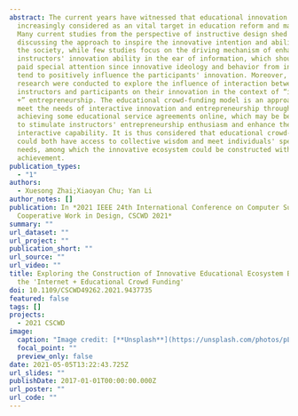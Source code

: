 ```yaml
---
abstract: The current years have witnessed that educational innovation has been
  increasingly considered as an vital target in education reform and management.
  Many current studies from the perspective of instructive design shed light on
  discussing the approach to inspire the innovative intention and ability among
  the society, while few studies focus on the driving mechanism of enhancing
  instructors' innovation ability in the ear of information, which should be
  paid special attention since innovative ideology and behavior from instructors
  tend to positively influence the participants' innovation. Moreover, few
  research were conducted to explore the influence of interaction between
  instructors and participants on their innovation in the context of “internet
  +” entrepreneurship. The educational crowd-funding model is an approach to
  meet the needs of interactive innovation and entrepreneurship through
  achieving some educational service agreements online, which may be beneficial
  to stimulate instructors' entrepreneurship enthusiasm and enhance their
  interactive capability. It is thus considered that educational crowd-funding
  could both have access to collective wisdom and meet individuals' specific
  needs, among which the innovative ecosystem could be constructed with
  achievement.
publication_types:
  - "1"
authors:
  - Xuesong Zhai;Xiaoyan Chu; Yan Li
author_notes: []
publication: In *2021 IEEE 24th International Conference on Computer Supported
  Cooperative Work in Design, CSCWD 2021*
summary: ""
url_dataset: ""
url_project: ""
publication_short: ""
url_source: ""
url_video: ""
title: Exploring the Construction of Innovative Educational Ecosystem Based on
  the 'Internet + Educational Crowd Funding'
doi: 10.1109/CSCWD49262.2021.9437735
featured: false
tags: []
projects:
  - 2021 CSCWD
image:
  caption: "Image credit: [**Unsplash**](https://unsplash.com/photos/pLCdAaMFLTE)"
  focal_point: ""
  preview_only: false
date: 2021-05-05T13:22:43.725Z
url_slides: ""
publishDate: 2017-01-01T00:00:00.000Z
url_poster: ""
url_code: ""
---
```

